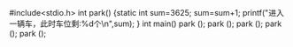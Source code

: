  #include<stdio.h>
 int park()
{static int sum=3625;
sum=sum+1;
printf("进入一辆车，此时车位剩:%d个\n",sum);
}
int main()
park ();
park ();
park ();
park ();
park ();
